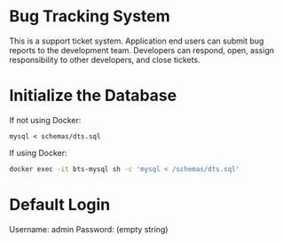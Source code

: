 # Bug Tracking System
This is a support ticket system. Application end users can submit bug reports to the development team. Developers can respond, open, assign responsibility to other developers, and close tickets.

# Initialize the Database
If not using Docker:
```
mysql < schemas/dts.sql
```

If using Docker:
```sh
docker exec -it bts-mysql sh -c 'mysql < /schemas/dts.sql'
```

# Default Login
Username: admin
Password: (empty string)
